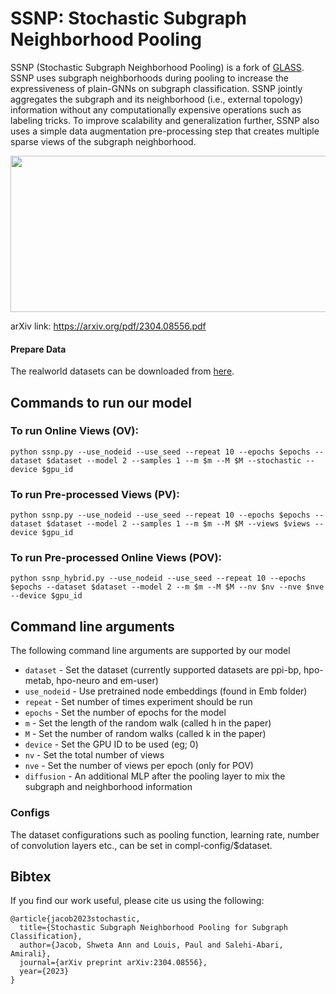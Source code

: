 # SSNP: Stochastic Subgraph Neighborhood Pooling

SSNP (Stochastic Subgraph Neighborhood Pooling) is a fork of [GLASS](https://github.com/Xi-yuanWang/GLASS). SSNP uses subgraph neighborhoods during pooling to increase the expressiveness of plain-GNNs on subgraph classification. SSNP jointly aggregates the subgraph and its neighborhood (i.e., external topology) information without any computationally expensive operations such as labeling tricks. To improve scalability and generalization further, SSNP also uses a simple data augmentation pre-processing step that creates multiple sparse views of the subgraph neighborhood.

<img src="https://user-images.githubusercontent.com/14086603/232235426-d83cdaf9-00bc-4a90-baa6-52c3ab0a81e6.png" width="650" height="250">

arXiv link: https://arxiv.org/pdf/2304.08556.pdf


#### Prepare Data

The realworld datasets can be downloaded from [here](https://www.dropbox.com/sh/zv7gw2bqzqev9yn/AACR9iR4Ok7f9x1fIAiVCdj3a?dl=0).

## Commands to run our model
### To run Online Views (OV): 
```
python ssnp.py --use_nodeid --use_seed --repeat 10 --epochs $epochs --dataset $dataset --model 2 --samples 1 --m $m --M $M --stochastic --device $gpu_id
```

### To run Pre-processed Views (PV): 
```
python ssnp.py --use_nodeid --use_seed --repeat 10 --epochs $epochs --dataset $dataset --model 2 --samples 1 --m $m --M $M --views $views --device $gpu_id
```

### To run Pre-processed Online Views (POV):
```
python ssnp_hybrid.py --use_nodeid --use_seed --repeat 10 --epochs $epochs --dataset $dataset --model 2 --m $m --M $M --nv $nv --nve $nve --device $gpu_id
```

## Command line arguments
The following command line arguments are supported by our model

- `dataset` - Set the dataset (currently supported datasets are ppi-bp, hpo-metab, hpo-neuro and em-user)
- `use_nodeid` - Use pretrained node embeddings (found in Emb folder)
- `repeat` - Set number of times experiment should be run
- `epochs` - Set the number of epochs for the model
- `m` - Set the length of the random walk (called h in the paper)
- `M` - Set the number of random walks (called k in the paper)
- `device` - Set the GPU ID to be used (eg; 0)
- `nv` - Set the total number of views
- `nve` - Set the number of views per epoch (only for POV)
- `diffusion` - An additional MLP after the pooling layer to mix the subgraph and neighborhood information

### Configs
The dataset configurations such as pooling function, learning rate, number of convolution layers etc., can be set in compl-config/$dataset.

## Bibtex
If you find our work useful, please cite us using the following: 
```
@article{jacob2023stochastic,
  title={Stochastic Subgraph Neighborhood Pooling for Subgraph Classification},
  author={Jacob, Shweta Ann and Louis, Paul and Salehi-Abari, Amirali},
  journal={arXiv preprint arXiv:2304.08556},
  year={2023}
}
